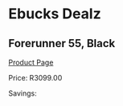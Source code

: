 
# Ebucks Dealz
## Forerunner 55, Black
[Product Page](https://www.ebucks.com/web/shop/productSelected.do?prodId=1196054155&catId=1233320031)

Price: R3099.00

Savings: 


	